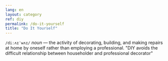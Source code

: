 ```yaml
---
lang: en
layout: category
ref: diy
permalink: /do-it-yourself
title: "Do It Yourself"
---
```



`/diːʌɪˈwʌɪ/` *noun* &mdash; the activity of decorating, building, and making repairs at home by oneself rather than employing a professional.
"DIY avoids the difficult relationship between householder and professional decorator"

<!-- more -->
